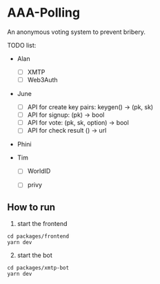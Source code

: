 # AAA-Polling
An anonymous voting system to prevent bribery.

TODO list:
- Alan
  - [ ] XMTP
  - [ ] Web3Auth
- June
  - [ ] API for create key pairs: keygen() -> (pk, sk)
  - [ ] API for signup: (pk) -> bool 
  - [ ] API for vote: (pk, sk, option) -> bool
  - [ ] API for check result () -> url
- Phini

- Tim
  - [ ] WorldID
  - [ ] privy


## How to run 

1. start the frontend
```
cd packages/frontend
yarn dev
```

2. start the bot
```
cd packages/xmtp-bot
yarn dev
```

